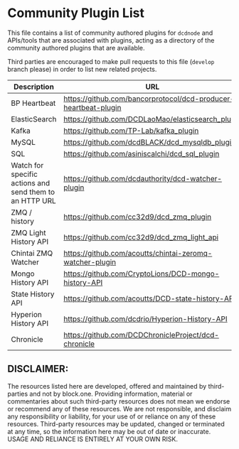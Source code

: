 # Community Plugin List

This file contains a list of community authored plugins for `dcdnode` and APIs/tools that are associated with plugins, acting as a directory of the community authored plugins that are available.

Third parties are encouraged to make pull requests to this file (`develop` branch please) in order to list new related projects.

| Description | URL |
| ----------- | --- |
| BP Heartbeat  | https://github.com/bancorprotocol/dcd-producer-heartbeat-plugin |
| ElasticSearch | https://github.com/DCDLaoMao/elasticsearch_plugin |
| Kafka | https://github.com/TP-Lab/kafka_plugin |
| MySQL | https://github.com/dcdBLACK/dcd_mysqldb_plugin |
| SQL | https://github.com/asiniscalchi/dcd_sql_plugin |
| Watch for specific actions and send them to an HTTP URL | https://github.com/dcdauthority/dcd-watcher-plugin |
| ZMQ / history | https://github.com/cc32d9/dcd_zmq_plugin |
| ZMQ Light History API | https://github.com/cc32d9/dcd_zmq_light_api |
| Chintai ZMQ Watcher | https://github.com/acoutts/chintai-zeromq-watcher-plugin |
| Mongo History API | https://github.com/CryptoLions/DCD-mongo-history-API |
| State History API | https://github.com/acoutts/DCD-state-history-API |
| Hyperion History API | https://github.com/dcdrio/Hyperion-History-API |
| Chronicle	| https://github.com/DCDChronicleProject/dcd-chronicle |

## DISCLAIMER:

The resources listed here are developed, offered and maintained by third-parties and not by block.one. Providing information, material or commentaries about such third-party resources does not mean we endorse or recommend any of these resources. We are not responsible, and disclaim any responsibility or liability, for your use of or reliance on any of these resources. Third-party resources may be updated, changed or terminated at any time, so the information here may be out of date or inaccurate.  USAGE AND RELIANCE IS ENTIRELY AT YOUR OWN RISK.
